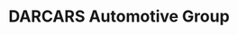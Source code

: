 ---
title: "DARCARS Automotive Group"
url: /silver-spring/darcars-automotive-group/
shop: Autohaus
---